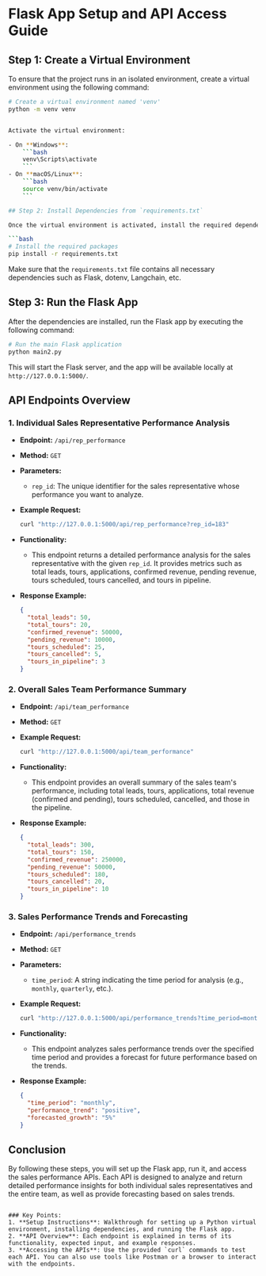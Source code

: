 
# Flask App Setup and API Access Guide

## Step 1: Create a Virtual Environment

To ensure that the project runs in an isolated environment, create a virtual environment using the following command:

```bash
# Create a virtual environment named 'venv'
python -m venv venv


Activate the virtual environment:

- On **Windows**:
    ```bash
    venv\Scripts\activate
    ```
- On **macOS/Linux**:
    ```bash
    source venv/bin/activate
    ```

## Step 2: Install Dependencies from `requirements.txt`

Once the virtual environment is activated, install the required dependencies for the Flask app using the `requirements.txt` file:

```bash
# Install the required packages
pip install -r requirements.txt
```

Make sure that the `requirements.txt` file contains all necessary dependencies such as Flask, dotenv, Langchain, etc.

## Step 3: Run the Flask App

After the dependencies are installed, run the Flask app by executing the following command:

```bash
# Run the main Flask application
python main2.py
```

This will start the Flask server, and the app will be available locally at `http://127.0.0.1:5000/`.

## API Endpoints Overview

### 1. **Individual Sales Representative Performance Analysis**

- **Endpoint:** `/api/rep_performance`
- **Method:** `GET`
- **Parameters:** 
    - `rep_id`: The unique identifier for the sales representative whose performance you want to analyze.

- **Example Request:**

    ```bash
    curl "http://127.0.0.1:5000/api/rep_performance?rep_id=183"
    ```

- **Functionality:** 
    - This endpoint returns a detailed performance analysis for the sales representative with the given `rep_id`. It provides metrics such as total leads, tours, applications, confirmed revenue, pending revenue, tours scheduled, tours cancelled, and tours in pipeline.

- **Response Example:**
    ```json
    {
      "total_leads": 50,
      "total_tours": 20,
      "confirmed_revenue": 50000,
      "pending_revenue": 10000,
      "tours_scheduled": 25,
      "tours_cancelled": 5,
      "tours_in_pipeline": 3
    }
    ```

### 2. **Overall Sales Team Performance Summary**

- **Endpoint:** `/api/team_performance`
- **Method:** `GET`

- **Example Request:**

    ```bash
    curl "http://127.0.0.1:5000/api/team_performance"
    ```

- **Functionality:**
    - This endpoint provides an overall summary of the sales team's performance, including total leads, tours, applications, total revenue (confirmed and pending), tours scheduled, cancelled, and those in the pipeline.

- **Response Example:**
    ```json
    {
      "total_leads": 300,
      "total_tours": 150,
      "confirmed_revenue": 250000,
      "pending_revenue": 50000,
      "tours_scheduled": 180,
      "tours_cancelled": 20,
      "tours_in_pipeline": 10
    }
    ```

### 3. **Sales Performance Trends and Forecasting**

- **Endpoint:** `/api/performance_trends`
- **Method:** `GET`
- **Parameters:** 
    - `time_period`: A string indicating the time period for analysis (e.g., `monthly`, `quarterly`, etc.).

- **Example Request:**

    ```bash
    curl "http://127.0.0.1:5000/api/performance_trends?time_period=monthly"
    ```

- **Functionality:** 
    - This endpoint analyzes sales performance trends over the specified time period and provides a forecast for future performance based on the trends.

- **Response Example:**
    ```json
    {
      "time_period": "monthly",
      "performance_trend": "positive",
      "forecasted_growth": "5%"
    }
    ```

## Conclusion

By following these steps, you will set up the Flask app, run it, and access the sales performance APIs. Each API is designed to analyze and return detailed performance insights for both individual sales representatives and the entire team, as well as provide forecasting based on sales trends.
```

### Key Points:
1. **Setup Instructions**: Walkthrough for setting up a Python virtual environment, installing dependencies, and running the Flask app.
2. **API Overview**: Each endpoint is explained in terms of its functionality, expected input, and example responses.
3. **Accessing the APIs**: Use the provided `curl` commands to test each API. You can also use tools like Postman or a browser to interact with the endpoints.
